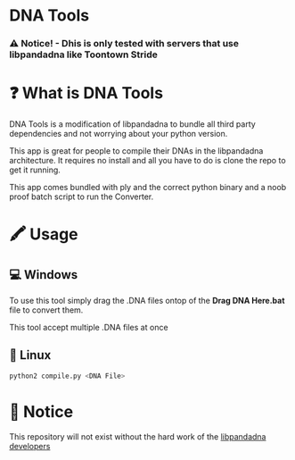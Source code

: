 # DNA Tools

### ⚠️ Notice! - Dhis is only tested with servers that use libpandadna like Toontown Stride 

# ❓ What is DNA Tools
DNA Tools is a modification of libpandadna to bundle all third party dependencies and not worrying about your python version.

This app is great for people to compile their DNAs in the libpandadna architecture. It requires no install and all you have to do is clone the repo to get it running.

This app comes bundled with ply and the correct python binary and a noob proof batch script to run the Converter.

# 🖍 Usage

## 💻 Windows
To use this tool simply drag the .DNA files ontop of the **Drag DNA Here.bat** file to convert them.

This tool accept multiple .DNA files at once


## 🐧 Linux

```bash
python2 compile.py <DNA File>
```

# 📝 Notice

This repository will not exist without the hard work of the [libpandadna](https://github.com/loblao/libpandadna) [developers](https://github.com/loblao/libpandadna/graphs/contributors)

